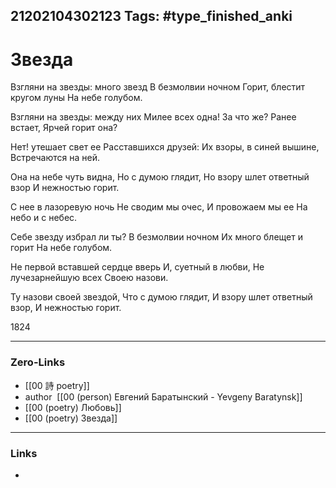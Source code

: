21202104302123
Tags: #type_finished_anki 
---
# Звезда

Взгляни на звезды: много звезд
В безмолвии ночном
Горит, блестит кругом луны
На небе голубом.

Взгляни на звезды: между них
Милее всех одна!
За что же? Ранее встает,
Ярчей горит она?

Нет! утешает свет ее
Расставшихся друзей:
Их взоры, в синей вышине,
Встречаются на ней.

Она на небе чуть видна,
Но с думою глядит,
Но взору шлет ответный взор
И нежностью горит.

С нее в лазоревую ночь
Не сводим мы очес,
И провожаем мы ее
На небо и с небес.

Себе звезду избрал ли ты?
В безмолвии ночном
Их много блещет и горит
На небе голубом.

Не первой вставшей сердце вверь
И, суетный в любви,
Не лучезарнейшую всех
Своею назови.

Ту назови своей звездой,
Что с думою глядит,
И взору шлет ответный взор,
И нежностью горит.

1824

---
### Zero-Links
- [[00 詩 poetry]]
- author  [[00 (person) Евгений Баратынский - Yevgeny Baratynsk]]
- [[00 (poetry) Любовь]]
- [[00 (poetry) Звезда]]
---
### Links
-